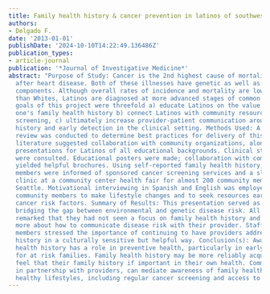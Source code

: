 ```yaml
---
title: Family health history & cancer prevention in latinos of southwest seattle
authors:
- Delgado F.
date: '2013-01-01'
publishDate: '2024-10-10T14:22:49.136486Z'
publication_types:
- article-journal
publication: '*Journal of Investigative Medicine*'
abstract: "Purpose of Study: Cancer is the 2nd highest cause of mortality in Latinos
  after heart disease. Both of these illnesses have genetic as well as environmental
  components. Although overall rates of incidence and mortality are lower in Latinos
  than Whites, Latinos are diagnosed at more advanced stages of common cancers. The
  goals of this project were threefold a) educate Latinos on the value of knowing
  one's family health history b) connect Latinos with community resources for cancer
  screening, c) ultimately increase provider-patient communication around family health
  history and early detection in the clinical setting. Methods Used: A literature
  review was conducted to determine best practices for delivery of this project; published
  literature suggested collaboration with community organizations, along with bilingual
  presentations for Latinos of all educational backgrounds. Clinical staff and providers
  were consulted. Educational posters were made; collaboration with community partners
  yielded helpful brochures. Using self-reported family health history, community
  members were informed of sponsored cancer screening services and a sliding scale
  clinic at a community center health fair for almost 200 community members in Southwest
  Seattle. Motivational interviewing in Spanish and English was employed to empower
  community members to make lifestyle changes and to seek resources early to reduce
  cancer risk factors. Summary of Results: This presentation served as a pilot for
  bridging the gap between environmental and genetic disease risk. All community members
  remarked that they had not seen a focus on family health history and wanted to learn
  more about how to communicate disease risk with their provider. Staff & community
  members stressed the importance of continuing to have providers address family health
  history in a culturally sensitive but helpful way. Conclusion(s): Awareness of family
  health history has a role in preventive health, particularly in early detection
  for at risk families. Family health history may be more reliably acquired if patients
  feel that their family history if important in their own health. Community stakeholders,
  in partnership with providers, can mediate awareness of family health and promote
  healthy lifestyles, including regular cancer screening and access to primary care."
---
```

